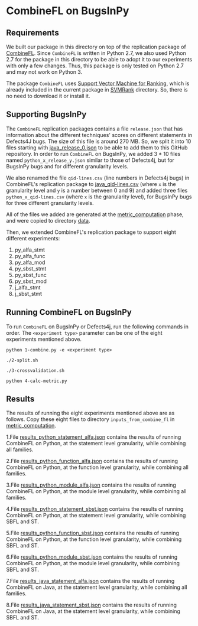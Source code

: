 # CombineFL on BugsInPy

## Requirements

We built our package in this directory 
on top of the replication package of
[CombineFL](https://damingz.github.io/combinefl/index.html).
Since `CombineFL` is written in Python 2.7, we also
used Python 2.7 for the package in this directory
to be able to adopt it to our experiments with only a few changes.
Thus, this package is only tested on Python 2.7 and may not work
on Python 3.

The package `CombineFL` uses
[Support Vector Machine for Ranking](https://www.cs.cornell.edu/people/tj/svm_light/svm_rank.html),
which is already included in the current package in [SVMRank](SVMRank) directory.
So, there is no need to download it or install it.

## Supporting BugsInPy

The `CombineFL` replication packages contains a file
`release.json` that has information about the different techniques' scores
on different statements in Defects4J bugs. The size of this file
is around 270 MB. So, we split it into 10 files starting 
with [java_release_0.json](data/java_release_0.json) to be able
to add them to this GitHub repository. In order to run `CombineFL` on BugsInPy,
we added 3 * 10 files named `python_x_release_y.json` similar to those of Defects4j,
but for BugsInPy bugs and for different granularity levels.

We also renamed the file `qid-lines.csv` (line numbers in Defects4j bugs)
in CombineFL's replication package to
[java_qid-lines.csv](data/java_qid-lines.csv) 
(where `x` is the granularity level and `y` 
is a number between 0 and 9) and added three files
`python_x_qid-lines.csv` (where `x` is the granularity level), 
for BugsInPy bugs for three different granularity levels.

All of the files we added 
are generated at the [metric_computation](/metric_computation)
phase, and were copied to directory [data](data).

Then, we extended CombineFL's replication package to support eight different
experiments:
1. py_alfa_stmt
2. py_alfa_func
3. py_alfa_mod
4. py_sbst_stmt
5. py_sbst_func
6. py_sbst_mod
7. j_alfa_stmt
8. j_sbst_stmt


## Running CombineFL on BugsInPy

To run `CombineFL` on BugsInPy or Defects4j, run the following commands in order.
The `<experiment type>` parameter can be one of the eight
experiments mentioned above.

```
python 1-combine.py -e <experiment type>

./2-split.sh

./3-crossvalidation.sh

python 4-calc-metric.py
```

## Results

The results of running the eight experiments mentioned above are as follows.
Copy these eight files 
to directory `inputs_from_combine_fl`
in [metric_computation](/metric_computation).

1.File [results_python_statement_alfa.json](results_python_statement_alfa.json)
contains the results of running CombineFL on Python, at the statement
level granularity, while combining all families.

2.File [results_python_function_alfa.json](results_python_function_alfa.json)
contains the results of running CombineFL on Python, at the function
level granularity, while combining all families.

3.File [results_python_module_alfa.json](results_python_module_alfa.json)
contains the results of running CombineFL on Python, at the module
level granularity, while combining all families.

4.File [results_python_statement_sbst.json](results_python_statement_sbst.json)
contains the results of running CombineFL on Python, at the statement
level granularity, while combining SBFL and ST.

5.File [results_python_function_sbst.json](results_python_function_sbst.json)
contains the results of running CombineFL on Python, at the function
level granularity, while combining SBFL and ST.

6.File [results_python_module_sbst.json](results_python_module_sbst.json)
contains the results of running CombineFL on Python, at the module
level granularity, while combining SBFL and ST.

7.File [results_java_statement_alfa.json](results_java_statement_alfa.json)
contains the results of running CombineFL on Java, at the statement
level granularity, while combining all families.

8.File [results_java_statement_sbst.json](results_java_statement_sbst.json)
contains the results of running CombineFL on Java, at the statement
level granularity, while combining SBFL and ST.
